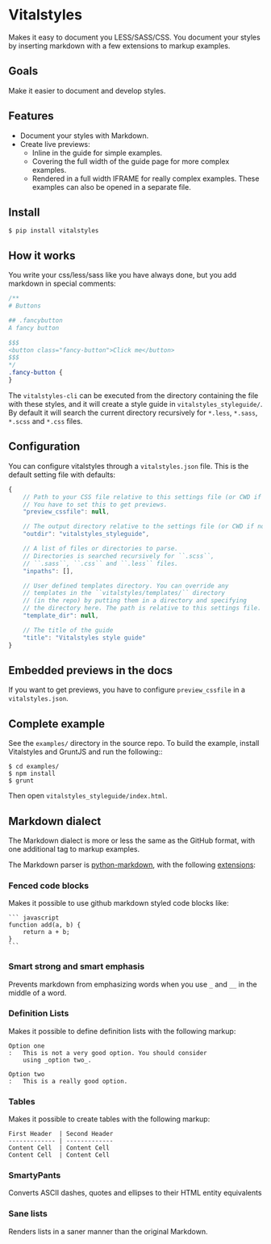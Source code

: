 # Vitalstyles

Makes it easy to document you LESS/SASS/CSS. You document your styles by inserting markdown with a few extensions to markup examples.


## Goals
Make it easier to document and develop styles.


## Features
- Document your styles with Markdown.
- Create live previews:
    - Inline in the guide for simple examples.
    - Covering the full width of the guide page for more complex examples.
    - Rendered in a full width IFRAME for really complex examples. These examples can also be opened in a separate file.


## Install
```
$ pip install vitalstyles
```

## How it works
You write your css/less/sass like you have always done, but you add markdown in special comments:

``` css
/**
# Buttons

## .fancybutton
A fancy button

$$$
<button class="fancy-button">Click me</button>
$$$
*/
.fancy-button {
}
```

The ``vitalstyles-cli`` can be executed from the directory containing the file with these styles, and it will create a style guide in ``vitalstyles_styleguide/``. By default it will search the current directory recursively for ``*.less``, ``*.sass``, ``*.scss`` and ``*.css`` files.


## Configuration
You can configure vitalstyles through a ``vitalstyles.json`` file. This is the default setting file with defaults:

``` javascript
{
    // Path to your CSS file relative to this settings file (or CWD if no settings file).
    // You have to set this to get previews.
    "preview_cssfile": null,

    // The output directory relative to the settings file (or CWD if no settings file).
    "outdir": "vitalstyles_styleguide",

    // A list of files or directories to parse.
    // Directories is searched recursively for ``.scss``,
    // ``.sass``, ``.css`` and ``.less`` files.
    "inpaths": [],

    // User defined templates directory. You can override any
    // templates in the ``vitalstyles/templates/`` directory
    // (in the repo) by putting them in a directory and specifying
    // the directory here. The path is relative to this settings file.
    "template_dir": null,

    // The title of the guide
    "title": "Vitalstyles style guide"
}
```


## Embedded previews in the docs
If you want to get previews, you have to configure ``preview_cssfile`` in a ``vitalstyles.json``.


## Complete example
See the ``examples/`` directory in the source repo. To build the example, install Vitalstyles and GruntJS and run the following::

    $ cd examples/
    $ npm install
    $ grunt

Then open ``vitalstyles_styleguide/index.html``.


## Markdown dialect
The Markdown dialect is more or less the same as the GitHub format, with one additional tag to markup examples.

The Markdown parser is [python-markdown](https://pythonhosted.org/Markdown/), with the following [extensions](https://pythonhosted.org/Markdown/extensions/index.html):

### Fenced code blocks
Makes it possible to use github markdown styled code blocks like:

    ``` javascript
    function add(a, b) {
        return a + b;
    }
    ```

### Smart strong and smart emphasis
Prevents markdown from emphasizing words when you use ``_`` and ``__`` in the middle of a word.

### Definition Lists
Makes it possible to define definition lists with the following markup:

```
Option one
:   This is not a very good option. You should consider
    using _option two_.

Option two
:   This is a really good option.
```

### Tables
Makes it possible to create tables with the following markup:

```
First Header  | Second Header
------------- | -------------
Content Cell  | Content Cell
Content Cell  | Content Cell
```


### SmartyPants
Converts ASCII dashes, quotes and ellipses to their HTML entity equivalents


### Sane lists
Renders lists in a saner manner than the original Markdown.